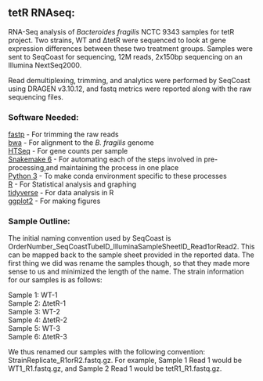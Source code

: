 ## tetR RNAseq:
RNA-Seq analysis of *Bacteroides fragilis* NCTC 9343 samples for tetR project. Two strains, WT and ΔtetR were sequenced to look at gene expression differences between these two treatment groups. Samples were sent to SeqCoast for sequencing, 12M reads, 2x150bp sequencing on an Illumina NextSeq2000.  

Read demultiplexing, trimming, and analytics were performed by SeqCoast using DRAGEN v3.10.12, and fastq metrics were reported along with the raw sequencing files. 

### Software Needed:  
[fastp](https://github.com/OpenGene/fastp) - For trimming the raw reads  
[bwa](https://github.com/lh3/bwa) - For alignment to the *B. fragilis* genome  
[HTSeq](https://htseq.readthedocs.io/en/release_0.11.1/count.html) -  For gene counts per sample  
[Snakemake 6](https://snakemake.readthedocs.io/en/v6.0.0/getting_started/installation.html) - For automating each of the steps involved in pre-processing,and maintaining the process in one place  
[Python 3](https://www.python.org/) - To make conda environment specific to these processes  
[R](https://www.r-project.org/about.html) - For Statistical analysis and graphing  
[tidyverse](https://www.tidyverse.org/) - For data analysis in R  
[ggplot2](https://ggplot2.tidyverse.org/) - For making figures

### Sample Outline:  
The initial naming convention used by SeqCoast is OrderNumber_SeqCoastTubeID_IlluminaSampleSheetID_Read1orRead2. This can be mapped back to the sample sheet provided in the reported data. The first thing we did was rename the samples though, so that they made more sense to us and minimized the length of the name. The strain information for our samples is as follows:  

Sample 1: WT-1  
Sample 2: ΔtetR-1  
Sample 3: WT-2  
Sample 4: ΔtetR-2  
Sample 5: WT-3  
Sample 6: ΔtetR-3  

We thus renamed our samples with the following convention: StrainReplicate_R1orR2.fastq.gz. For example, Sample 1 Read 1 would be WT1_R1.fastq.gz, and Sample 2 Read 1 would be tetR1_R1.fastq.gz. 